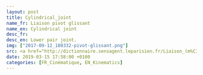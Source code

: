 ```yaml
---
layout: post
title: Cylindrical_joint
name_fr: Liaison pivot glissant
name_en: Cylindrical joint
desc_fr: 
desc_en: Lower pair joint.
img: ["2017-09-12_180332-pivot-glissant.png"]
src: <a href="http://dictionnaire.sensagent.leparisien.fr/Liaison_(m%C3%A9canique)/fr-fr/#Mod.C3.A9lisation_anglo-saxonne" target="new">Source</a>
date: 2019-03-15 17:58:00 +0100
categories: [FR_Cinématique, EN_Kinematics]
---
```

